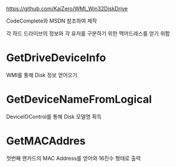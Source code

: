 https://github.com/KaiZero/WMI_Win32DiskDrive

CodeComplete와 MSDN 참조하여 제작

각 하드 드라이브의 정보와 각 유저를 구분하기 위한 맥어드레스를 얻기 위함

GetDriveDeviceInfo
=============
WMI를 통해 Disk 정보 얻어오기

GetDeviceNameFromLogical
=============
DeviceIOControl를 통해 Disk 모델명 획득

GetMACAddres
=============
첫번째 랜카드의 MAC Address를 얻어와 16진수 형태로 출력